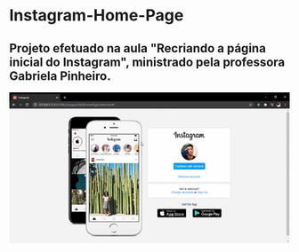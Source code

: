 # Instagram-Home-Page

## Projeto efetuado na aula "Recriando a página inicial do Instagram", ministrado pela professora Gabriela Pinheiro.

<img src="https://github.com/steniodr/Instagram-Home-Page/blob/master/img/instagram.gif" alt="Project-gif">

